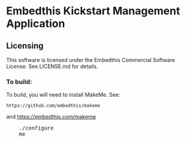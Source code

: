 Embedthis Kickstart Management Application
===

Licensing
---

This software is licensed under the Embedthis Commercial Software License.  See LICENSE.md for details.

### To build:

To build, you will need to install MakeMe. See:

    https://github.com/embedthis/makeme
and
    https://embedthis.com/makeme

<pre>
    ./configure
    me
</pre>
